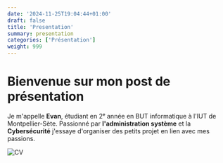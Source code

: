 ```yaml
---
date: '2024-11-25T19:04:44+01:00'
draft: false
title: 'Presentation'
summary: presentation
categories: ['Présentation']
weight: 999
---
```


# Bienvenue sur mon post de présentation

Je m'appelle **Evan**, étudiant en 2ᵉ année en BUT informatique à l'IUT de Montpellier-Sète. Passionné par **l'administration système** et la **Cybersécurité** j'essaye d'organiser des petits projet en lien avec mes passions.

![CV](/img/cv.png)